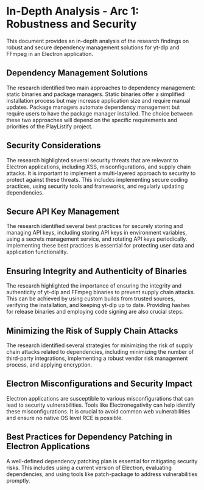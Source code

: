 # In-Depth Analysis - Arc 1: Robustness and Security

This document provides an in-depth analysis of the research findings on robust and secure dependency management solutions for yt-dlp and FFmpeg in an Electron application.

## Dependency Management Solutions

The research identified two main approaches to dependency management: static binaries and package managers. Static binaries offer a simplified installation process but may increase application size and require manual updates. Package managers automate dependency management but require users to have the package manager installed. The choice between these two approaches will depend on the specific requirements and priorities of the PlayListify project.

## Security Considerations

The research highlighted several security threats that are relevant to Electron applications, including XSS, misconfigurations, and supply chain attacks. It is important to implement a multi-layered approach to security to protect against these threats. This includes implementing secure coding practices, using security tools and frameworks, and regularly updating dependencies.

## Secure API Key Management

The research identified several best practices for securely storing and managing API keys, including storing API keys in environment variables, using a secrets management service, and rotating API keys periodically. Implementing these best practices is essential for protecting user data and application functionality.

## Ensuring Integrity and Authenticity of Binaries

The research highlighted the importance of ensuring the integrity and authenticity of yt-dlp and FFmpeg binaries to prevent supply chain attacks. This can be achieved by using custom builds from trusted sources, verifying the installation, and keeping yt-dlp up to date. Providing hashes for release binaries and employing code signing are also crucial steps.

## Minimizing the Risk of Supply Chain Attacks

The research identified several strategies for minimizing the risk of supply chain attacks related to dependencies, including minimizing the number of third-party integrations, implementing a robust vendor risk management process, and applying encryption.

## Electron Misconfigurations and Security Impact

Electron applications are susceptible to various misconfigurations that can lead to security vulnerabilities. Tools like Electronegativity can help identify these misconfigurations. It is crucial to avoid common web vulnerabilities and ensure no native OS level RCE is possible.

## Best Practices for Dependency Patching in Electron Applications

A well-defined dependency patching plan is essential for mitigating security risks. This includes using a current version of Electron, evaluating dependencies, and using tools like patch-package to address vulnerabilities promptly.